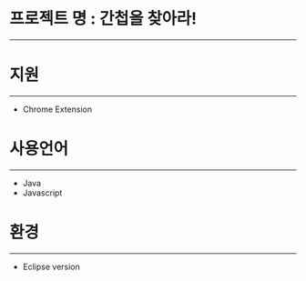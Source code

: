 # 프로젝트 명 : 간첩을 찾아라!
---

# 지원
---
- Chrome Extension

# 사용언어
---
- Java
- Javascript

# 환경
---
- Eclipse version
